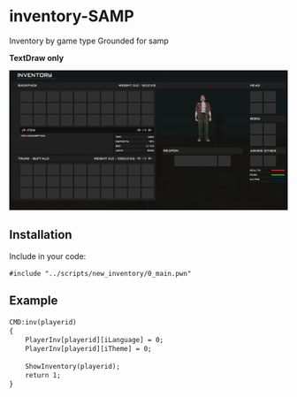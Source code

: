 # inventory-SAMP

Inventory by game type Grounded for samp

**TextDraw only**


![Crosshair](https://raw.githubusercontent.com/Bren828/inventory-SAMP/main/preview.png)

## Installation

Include in your code:
```pawn
#include "../scripts/new_inventory/0_main.pwn"
```

## Example
```pawn
CMD:inv(playerid)
{
    PlayerInv[playerid][iLanguage] = 0;
    PlayerInv[playerid][iTheme] = 0;

    ShowInventory(playerid);
    return 1;
}
```
